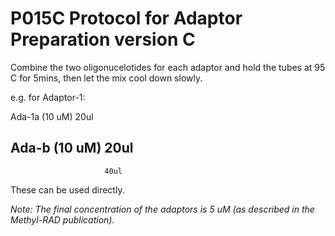 # P015C Protocol for Adaptor Preparation version C

Combine the two oligonucelotides for each adaptor and hold the tubes at 95 C for 5mins, then let the mix cool down slowly.

e.g. for Adaptor-1:

Ada-1a (10 uM)           20ul

Ada-b (10 uM)            20ul
----------------------------------
                         40ul

These can be used directly.

*Note: The final concentration of the adaptors is 5 uM (as described in the Methyl-RAD publication).*
